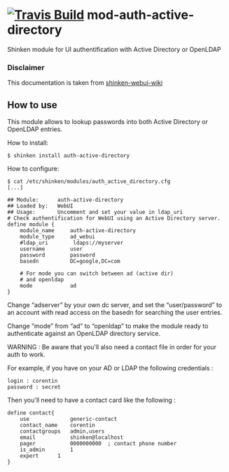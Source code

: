<a href='https://travis-ci.org/shinken-monitoring/mod-auth-active-directory'><img src='https://api.travis-ci.org/shinken-monitoring/mod-auth-active-directory.svg?branch=master' alt='Travis Build'></a>
mod-auth-active-directory
=========================

Shinken module for UI authentification with Active Directory or OpenLDAP

### Disclaimer
This documentation is taken from [shinken-webui-wiki](https://github.com/shinken-monitoring/mod-webui/wiki)

## How to use

This module allows to lookup passwords into both Active Directory or OpenLDAP entries.

How to install:
```
$ shinken install auth-active-directory
```

How to configure:
```
$ cat /etc/shinken/modules/auth_active_directory.cfg
[...]

## Module:      auth-active-directory
## Loaded by:   WebUI
## Usage:       Uncomment and set your value in ldap_uri
# Check authentification for WebUI using an Active Directory server.
define module {
    module_name     auth-active-directory
    module_type     ad_webui
    #ldap_uri        ldaps://myserver
    username        user
    password        password
    basedn          DC=google,DC=com

    # For mode you can switch between ad (active dir)
    # and openldap
    mode            ad
}
```

Change “adserver” by your own dc server, and set the “user/password” to an account with read access on the basedn for searching the user entries.

Change “mode” from “ad” to “openldap” to make the module ready to authenticate against an OpenLDAP directory service.

WARNING : Be aware that you'll also need a contact file in order for your auth to work.

For example, if you have on your AD or LDAP the following credentials :
```
login : corentin
password : secret
```

Then you'll need to have a contact card like the following :
```
define contact{
    use             generic-contact
    contact_name    corentin
    contactgroups   admin,users
    email           shinken@localhost
    pager           0000000000  ; contact phone number
    is_admin        1
    expert      1
}
```
